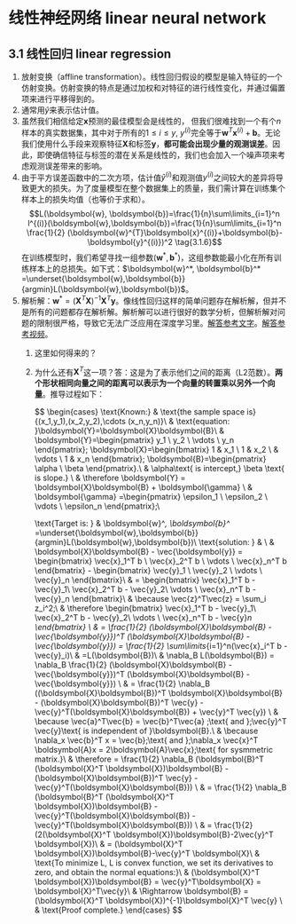 # 线性神经网络  linear neural network

## 3.1 线性回归 linear regression

1. 放射变换（affline transformation）。线性回归假设的模型是输入特征的一个仿射变换。仿射变换的特点是通过加权和对特征的进行线性变化，并通过偏置项来进行平移得到的。
2. 通常用$\hat{y}$来表示估计值。
3. 虽然我们相信给定$\boldsymbol{x}$预测的最佳模型会是线性的， 但我们很难找到一个有个$n$样本的真实数据集，其中对于所有的$1\leqslant i \leqslant y$, $y^{(i)}$完全等于$\boldsymbol{w}^T\boldsymbol{x}^{(i)}+\boldsymbol{b}$。无论我们使用什么手段来观察特征$\boldsymbol{X}$和标签$\boldsymbol{y}$，**都可能会出现少量的观测误差**。因此，即使确信特征与标签的潜在关系是线性的，我们也会加入一个噪声项来考虑观测误差带来的影响。
4. 由于平方误差函数中的二次方项，估计值$\hat{y}^{(i)}$和观测值$y^{(i)}$之间较大的差异将导致更大的损失。为了度量模型在整个数据集上的质量，我们需计算在训练集个样本上的损失均值（也等价于求和）。
    $$L(\boldsymbol{w}, \boldsymbol{b})=\frac{1}{n}\sum\limits_{i=1}^n l^{(i)}(\boldsymbol{w},\boldsymbol{b})=\frac{1}{n}\sum\limits_{i=1}^n \frac{1}{2} (\boldsymbol{w}^{T}\boldsymbol{x}^{(i)}+\boldsymbol{b}-\boldsymbol{y}^{(i)})^2 \tag{3.1.6}$$
    在训练模型时，我们希望寻找一组参数$(\boldsymbol{w}^*, \boldsymbol{b}^*)$，这组参数能最小化在所有训练样本上的总损失。如下式：$\boldsymbol{w}^*, \boldsymbol{b}^* =\underset{\boldsymbol{w},\boldsymbol{b}}{argmin}L(\boldsymbol{w},\boldsymbol{b})$。
5. 解析解：$\boldsymbol{w}^* =(\boldsymbol{X}^T \boldsymbol{X})^{-1} \boldsymbol{X}^T \boldsymbol{y}$。像线性回归这样的简单问题存在解析解，但并不是所有的问题都存在解析解。解析解可以进行很好的数学分析，但解析解对问题的限制很严格，导致它无法广泛应用在深度学习里。[解答参考文字](https://zhuanlan.zhihu.com/p/74157986)。[解答参考视频](https://www.bilibili.com/video/BV1ro4y1k7YA?spm_id_from=333.337.search-card.all.click)。
   1. 这里如何得来的？
   2. 为什么还有$\boldsymbol{X}^T$这一项？答：这是为了表示他们之间的距离（L2范数）。**两个形状相同向量之间的距离可以表示为一个向量的转置乘以另外一个向量**。推导过程如下：

        $$
        \begin{cases}
        \text{Known:} & \text{the sample space is}\{(x_1,y_1),(x_2,y_2),\cdots (x_n,y_n)\}\\
         & \text{equation: }\boldsymbol{Y}=\boldsymbol{X}\boldsymbol{B}\\
         & \boldsymbol{Y}=\begin{pmatrix}
            y_1 \\
            y_2 \\
            \vdots \\
            y_n
            \end{pmatrix};
        \boldsymbol{X}=\begin{bmatrix}
            1 & x_1 \\
            1 & x_2 \\
            & \vdots \\
            1 & x_n
            \end{bmatrix};
        \boldsymbol{B}=\begin{pmatrix}
            \alpha \\
            \beta
            \end{pmatrix}.\\
         & \alpha\text{ is intercept,} \beta \text{ is slope.} \\
         & \therefore \boldsymbol{Y} = \boldsymbol{X}\boldsymbol{B} + \boldsymbol{\gamma} \\
         & \boldsymbol{\gamma} =\begin{pmatrix}
            \epsilon_1 \\
            \epsilon_2 \\
            \vdots \\
            \epsilon_n
            \end{pmatrix};\\

        \text{Target is: } & \boldsymbol{w}^*, \boldsymbol{b}^* =\underset{\boldsymbol{w},\boldsymbol{b}}{argmin}L(\boldsymbol{w},\boldsymbol{b})\\
        \text{solution: } & \\
         & \boldsymbol{X}\boldsymbol{B} - \vec{\boldsymbol{y}} = \begin{bmatrix}
            \vec{x}_1^T b \\
            \vec{x}_2^T b \\
            \vdots \\
            \vec{x}_n^T b
            \end{bmatrix} - \begin{bmatrix}
            \vec{y}_1 \\
            \vec{y}_2 \\
            \vdots \\
            \vec{y}_n
        \end{bmatrix}\\
        & = \begin{bmatrix}
            \vec{x}_1^T b - \vec{y}_1\\
            \vec{x}_2^T b - \vec{y}_2\\
            \vdots \\
            \vec{x}_n^T b - \vec{y}_n
        \end{bmatrix}\\
         & \because \vec{z}^T\vec{z} = \sum_i z_i^2;\\
         & \therefore \begin{bmatrix}
            \vec{x}_1^T b - \vec{y}_1\\
            \vec{x}_2^T b - \vec{y}_2\\
            \vdots \\
            \vec{x}_n^T b - \vec{y}_n
            \end{bmatrix} \\
         & = \frac{1}{2} (\boldsymbol{X}\boldsymbol{B} - \vec{\boldsymbol{y}})^T (\boldsymbol{X}\boldsymbol{B} - \vec{\boldsymbol{y}}) = \frac{1}{2} \sum\limits_{i=1}^n(\vec{x}_i^T b - \vec{y}_i)\\
         & =L(\boldsymbol{B})\\
         & \nabla_B L(\boldsymbol{B}) = \nabla_B \frac{1}{2} (\boldsymbol{X}\boldsymbol{B} - \vec{\boldsymbol{y}})^T (\boldsymbol{X}\boldsymbol{B} - \vec{\boldsymbol{y}}) \\
         & = \frac{1}{2} \nabla_B ((\boldsymbol{X}\boldsymbol{B})^T \boldsymbol{X}\boldsymbol{B} - (\boldsymbol{X}\boldsymbol{B})^T \vec{y} - \vec{y}^T(\boldsymbol{X}\boldsymbol{B}) + \vec{y}^T \vec{y}) \\
         & \because \vec{a}^T\vec{b} = \vec{b}^T\vec{a} \;\text{ and }\;\vec{y}^T \vec{y}\text{ is independent of }\boldsymbol{B}.\\
         & \because \nabla_x \vec{b}^T x =  \vec{b}\;\text{ and }\;\nabla_x \vec{x}^T \boldsymbol{A}x =  2\boldsymbol{A}\vec{x}\;\text{ for sysmmetric matrix.}\\
         & \therefore = \frac{1}{2} \nabla_B (\boldsymbol{B}^T (\boldsymbol{X}^T \boldsymbol{X})\boldsymbol{B} - (\boldsymbol{X}\boldsymbol{B})^T \vec{y} - \vec{y}^T(\boldsymbol{X}\boldsymbol{B})) \\
         & = \frac{1}{2} \nabla_B (\boldsymbol{B}^T (\boldsymbol{X}^T \boldsymbol{X})\boldsymbol{B} - \vec{y}^T(\boldsymbol{X}\boldsymbol{B})  - \vec{y}^T(\boldsymbol{X}\boldsymbol{B})) \\
         & = \frac{1}{2}(2(\boldsymbol{X}^T \boldsymbol{X})\boldsymbol{B}-2\vec{y}^T \boldsymbol{X})\\
         & = (\boldsymbol{X}^T \boldsymbol{X})\boldsymbol{B}-\vec{y}^T \boldsymbol{X}\\
         & \text{To minimize L, L is convex function, we set its derivatives to zero, and obtain the normal equations:}\\
         & (\boldsymbol{X}^T \boldsymbol{X})\boldsymbol{B} = \vec{y}^T\boldsymbol{X} = \boldsymbol{X}^T\vec{y}\\
         & \Rightarrow \boldsymbol{B} = (\boldsymbol{X}^T \boldsymbol{X})^{-1}\boldsymbol{X}^T \vec{y} \\
         & \text{Proof complete.}
        \end{cases}
        $$

